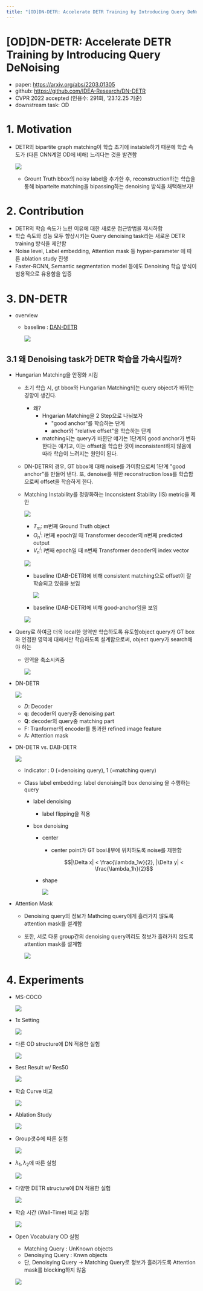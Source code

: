 ```yaml
---
title: "[OD]DN-DETR: Accelerate DETR Training by Introducing Query DeNoising"
---
```

# [OD]DN-DETR: Accelerate DETR Training by Introducing Query DeNoising

- paper: https://arxiv.org/abs/2203.01305
- github: https://github.com/IDEA-Research/DN-DETR
- CVPR 2022 accepted (인용수: 291회, '23.12.25 기준)
- downstream task: OD

# 1. Motivation

- DETR의 bipartite graph matching이 학습 초기에 instable하기 때문에 학습 속도가 (다른 CNN계열 OD에 비해) 느리다는 것을 발견함

  ![](../images/2023-12-25/%EC%8A%A4%ED%81%AC%EB%A6%B0%EC%83%B7%202023-12-25%2013-31-44.png)

  - Grount Truth bbox의 noisy label을 추가한 후, reconstruction하는 학습을 통해 biparteite matching을 bipassing하는 denoising 방식을 채택해보자!

# 2. Contribution

- DETR의 학습 속도가 느린 이유에 대한 새로운 접근방법을 제시하함
- 학습 속도와 성능 모두 향상시키는 Query denoising task라는 새로운 DETR training 방식을 제안함
- Noise level, Label embedding, Attention mask 등 hyper-parameter 에 따른 ablation study 진행
- Faster-RCNN, Semantic segmentation model 등에도 Denoising 학습 방식이 범용적으로 유용함을 입증

# 3. DN-DETR

- overview

  - baseline : [DAN-DETR](https://bloomberry.github.io/DAB-DETR/) 

    ![](../images/2023-12-25/%EC%8A%A4%ED%81%AC%EB%A6%B0%EC%83%B7%202023-12-25%2013-43-29.png)

## 3.1 왜 Denoising task가 DETR 학습을 가속시킬까?

- Hungarian Matching을 안정화 시킴

  - 초기 학습 시, gt bbox와 Hungarian Matching되는 query object가 바뀌는 경향이 생긴다.

    - 왜?
      - Hngarian Matching을 2 Step으로 나눠보자
        - "good anchor"를 학습하는 단계
        - anchor와 "relative offset"을 학습하는 단계
      - matching되는 query가 바뀐단 얘기는 1단계의 good anchor가 변화한다는 얘기고, 이는 offset을 학습한 것이 inconsistent하지 않음에 따라 학습이 느려지는 원인이 된다.

  - DN-DETR의 경우, GT bbox에 대해 noise를 가미함으로써 1단계 "good anchor"를 만들어 낸다. 또, denoise를 위한 reconstruction loss를 학습함으로써 offset을 학습하게 한다.

  - Matching Instability를 정량화하는 Inconsistent Stability (IS) metric을 제안

    ![](../images/2023-12-25/%EC%8A%A4%ED%81%AC%EB%A6%B0%EC%83%B7%202023-12-25%2013-49-52.png)

    - $T_m$: m번째 Ground Truth object
    - $O_n^i$: i번째 epoch일 때 Transformer decoder의 n번째 predicted output
    - $V_n^i$: i번째 epoch일 때 n번째 Transformer decoder의 index vector

    ![](../images/2023-12-25/%EC%8A%A4%ED%81%AC%EB%A6%B0%EC%83%B7%202023-12-25%2013-51-12.png)

    - baseline (DAB-DETR)에 비해 consistent matching으로 offset이 잘 학습되고 있음을 보임

      ![](../images/2023-12-25/%EC%8A%A4%ED%81%AC%EB%A6%B0%EC%83%B7%202023-12-25%2013-53-11.png)

    - baseline (DAB-DETR)에 비해 good-anchor임을 보임

    ![](../images/2023-12-25/%EC%8A%A4%ED%81%AC%EB%A6%B0%EC%83%B7%202023-12-25%2013-52-05.png)

- Query로 하여금 더욱 local한 영역만 학습하도록 유도함object query가 GT box와 인접한 영역에 대해서만 학습하도록 설계함으로써, object query가 search해야 하는 

  - 영역을 축소시켜줌

    ![](../images/2023-12-25/%EC%8A%A4%ED%81%AC%EB%A6%B0%EC%83%B7%202023-12-25%2013-55-25.png)

- DN-DETR

  ![](../images/2023-12-25/%EC%8A%A4%ED%81%AC%EB%A6%B0%EC%83%B7%202023-12-25%2013-58-24.png)

  - $D$: Decoder
  - **q**: decoder의 query중 denoising part
  - **Q**: decoder의 query중 matching part
  - F: Tranformer의 encoder를 통과한 refined image feature
  - A: Attention mask

- DN-DETR vs. DAB-DETR

  ![](../images/2023-12-25/%EC%8A%A4%ED%81%AC%EB%A6%B0%EC%83%B7%202023-12-25%2013-59-10.png)

  - Indicator : 0 (=denoising query), 1 (=matching query)

  - Class label embedding: label denoising과 box denoising 을 수행하는 query

    - label denoising

      - label flipping을 적용

    - box denoising

      - center

        - center point가 GT box내부에 위치하도록 noise를 제한함

          $$|\Delta x| < \frac{\lambda_1w}{2}, |\Delta y| < \frac{\lambda_1h}{2}$$

      - shape

        ![](../images/2023-12-25/%EC%8A%A4%ED%81%AC%EB%A6%B0%EC%83%B7%202023-12-25%2014-02-14.png)

- Attention Mask

  - Denoising query의 정보가 Mathcing query에게 흘러가지 않도록 attention mask를 설계함

  - 또한, 서로 다룬 group간의 denoising query끼리도 정보가 흘러가지 않도록 attention mask를 설계함

    ![](../images/2023-12-25/%EC%8A%A4%ED%81%AC%EB%A6%B0%EC%83%B7%202023-12-25%2014-05-35.png)



# 4. Experiments

- MS-COCO

  ![](../images/2023-12-25/%EC%8A%A4%ED%81%AC%EB%A6%B0%EC%83%B7%202023-12-25%2014-06-59.png)

- 1x Setting

  ![](../images/2023-12-25/%EC%8A%A4%ED%81%AC%EB%A6%B0%EC%83%B7%202023-12-25%2014-07-32.png)

- 다른 OD structure에 DN 적용한 실험

  ![](../images/2023-12-25/%EC%8A%A4%ED%81%AC%EB%A6%B0%EC%83%B7%202023-12-25%2014-07-54.png)

- Best Result w/ Res50

  ![](../images/2023-12-25/%EC%8A%A4%ED%81%AC%EB%A6%B0%EC%83%B7%202023-12-25%2014-08-24.png)

- 학습 Curve 비교

  ![](../images/2023-12-25/%EC%8A%A4%ED%81%AC%EB%A6%B0%EC%83%B7%202023-12-25%2014-09-00.png)

- Ablation Study

  ![](../images/2023-12-25/%EC%8A%A4%ED%81%AC%EB%A6%B0%EC%83%B7%202023-12-25%2014-09-25.png)

- Group갯수에 따른 실험

  ![](../images/2023-12-25/%EC%8A%A4%ED%81%AC%EB%A6%B0%EC%83%B7%202023-12-25%2014-09-40.png)

- $\lambda_1, \lambda_2$에 따른 실험

  ![](../images/2023-12-25/%EC%8A%A4%ED%81%AC%EB%A6%B0%EC%83%B7%202023-12-25%2014-09-59.png)

- 다양한 DETR structure에 DN 적용한 실험

  ![](../images/2023-12-25/%EC%8A%A4%ED%81%AC%EB%A6%B0%EC%83%B7%202023-12-25%2014-11-36.png)

- 학습 시간 (Wall-Time) 비교 실험

  ![](../images/2023-12-25/%EC%8A%A4%ED%81%AC%EB%A6%B0%EC%83%B7%202023-12-25%2014-11-46.png)

- Open Vocabulary OD 실험

  - Matching Query : UnKnown objects
  - Denoisying Query : Knwn objects
  - 단, Denoisying Query $\to$ Matching Query로 정보가 흘러가도록 Attention mask를 blocking하지 않음

  ![](../images/2023-12-25/%EC%8A%A4%ED%81%AC%EB%A6%B0%EC%83%B7%202023-12-25%2014-12-14.png)
